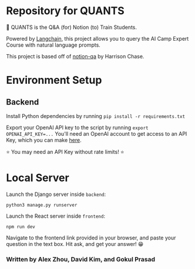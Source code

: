 # Repository for QUANTS
🧠 QUANTS is the Q&A (for) Notion (to) Train Students.

Powered by [Langchain](https://github.com/hwchase17/langchain), this project allows you to query the AI Camp Expert Course with natural language prompts.

This project is based off of [notion-qa](https://github.com/hwchase17/notion-qa) by Harrison Chase. 

# Environment Setup

## Backend

Install Python dependencies by running
`pip install -r requirements.txt`

Export your OpenAI API key to the script by running
`export OPENAI_API_KEY=...`
You'll need an OpenAI account to get access to an API Key, which you can make [here](https://platform.openai.com). 

⭐ You may need an API Key without rate limits! ⭐

# Local Server

Launch the Django server inside `backend`:

`python3 manage.py runserver`

Launch the React server inside `frontend`:

`npm run dev`

Navigate to the frontend link provided in your browser, and paste your question in the text box. Hit ask, and get your answer! 😁


### Written by Alex Zhou, David Kim, and Gokul Prasad
